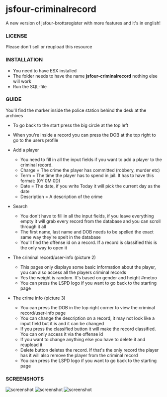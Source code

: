 # jsfour-criminalrecord
A new version of jsfour-brottsregister with more features and it's in english!

### LICENSE
Please don't sell or reupload this resource

### INSTALLATION
* You need to have ESX installed
* The folder needs to have the name **jsfour-criminalrecord** nothing else will work
* Run the SQL-file

### GUIDE
You'll find the marker inside the police station behind the desk at the archives
* To go back to the start press the big circle at the top left
* When you're inside a record you can press the DOB at the top right to go to the users profile

* Add a player
  * You need to fill in all the input fields if you want to add a player to the criminal record.
  * Charge = The crime the player has committed (robbery, murder etc)
  * Term = The time the player has to spend in jail. It has to have this format: (0Y 0M 0D)
  * Date = The date, if you write Today it will pick the current day as the date
  * Description = A description of the crime
  
* Search
  * You don't have to fill in all the input fields, if you leave everything empty it will grab every record from the database and you can scroll through it all
  * The first name, last name and DOB needs to be spelled the exact same way they're spelt in the database
  * You'll find the offense id on a record. If a record is classified this is the only way to open it

* The criminal record/user-info (picture 2)
  * This pages only displays some basic information about the player, you can also access all the players criminal records
  * Yes the weight is random. It's based on gender and height #metoo
  * You can press the LSPD logo if you want to go back to the starting page

* The crime info (picture 3)
  * You can press the DOB in the top right corner to view the criminal record/user-info page
  * You can change the description on a record, it may not look like a input field but it is and it can be changed
  * If you press the classified button it will make the record classified. You can only access it via the offense id
  * If you want to change anything else you have to delete it and reupload it
  * Delete button deletes the record. If that's the only record the player has it will also remove the player from the criminal record
  * You can press the LSPD logo if you want to go back to the starting page
 
### SCREENSHOTS
![screenshot](https://i.gyazo.com/648f7a09a8f75884ade9898931d4b927.png)
![screenshot](https://i.gyazo.com/40461aeeceb71304c2b04441bcfcdd23.png)
![screenshot](https://i.gyazo.com/c279c9220a52fdc266c05a62157f10d8.png)
